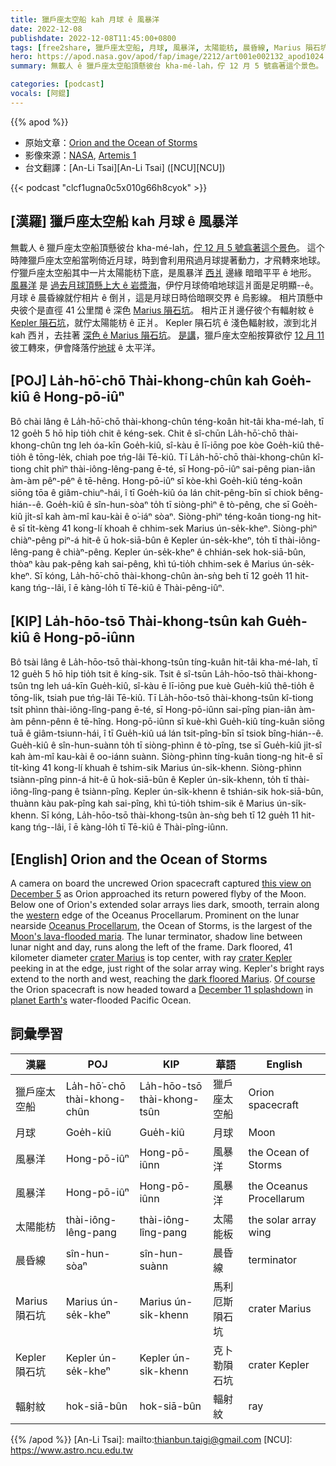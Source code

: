 ```yaml
---
title: 獵戶座太空船 kah 月球 ê 風暴洋
date: 2022-12-08
publishdate: 2022-12-08T11:45:00+0800
tags: [free2share, 獵戶座太空船, 月球, 風暴洋, 太陽能枋, 晨昏線, Marius 隕石坑, Kepler 隕石坑, 輻射紋]
hero: https://apod.nasa.gov/apod/fap/image/2212/art001e002132_apod1024.jpg
summary: 無載人 ê 獵戶座太空船頂懸彼台 kha-mé-lah，佇 12 月 5 號翕著這个景色。

categories: [podcast]
vocals: [阿錕]
---
```


{{% apod %}}

- 原始文章：[Orion and the Ocean of Storms](https://apod.nasa.gov/apod/ap221208.html)
- 影像來源：[NASA](https://www.nasa.gov/), [Artemis 1](https://www.nasa.gov/artemis-1)
- 台文翻譯：[An-Li Tsai][An-Li Tsai] ([NCU][NCU])

{{< podcast "clcf1ugna0c5x010g66h8cyok" >}}

## [漢羅] 獵戶座太空船 kah 月球 ê 風暴洋
無載人 ê 獵戶座太空船頂懸彼台 kha-mé-lah，[佇 12 月 5 號翕著這个景色][this view on December 5]。
這个時陣獵戶座太空船當咧倚近月球，時到會利用飛過月球提著動力，才飛轉來地球。
佇獵戶座太空船其中一片太陽能枋下底，是風暴洋 [西爿][western t] 邊緣 暗暗平平 ê 地形。
[風暴洋][Oceanus Procellarum] 是 [過去月球頂懸上大 ê 岩漿海][Moon's lava-flooded maria]，伊佇月球倚咱地球這爿面是足明顯--ê。
月球 ê 晨昏線就佇相片 ê 倒爿，這是月球日時佮暗暝交界 ê 烏影線。
相片頂懸中央彼个是直徑 41 公里闊 ê 深色 [Marius 隕石坑][crater Marius]。
相片正爿邊仔彼个有輻射紋 ê [Kepler 隕石坑][crater Kepler]，就佇太陽能枋 ê 正爿。
Kepler 隕石坑 ê 淺色輻射紋，湠到北爿 kah 西爿，去拄著 [深色 ê Marius 隕石坑][dark floored Marius]。
[是講][Of course]，獵戶座太空船按算欲佇 [12 月 11][December 11 splashdown] 彼工轉來，伊會降落佇[地球][planet Earth's] ê 太平洋。


## [POJ] La̍h-hō͘-chō Thài-khong-chûn kah Goe̍h-kiû ê Hong-pō-iûⁿ
Bô chài lâng ê La̍h-hō͘-chō thài-khong-chûn téng-koân hit-tâi kha-mé-lah, tī 12 goe̍h 5 hō hi̍p tio̍h chit ê kéng-sek.
Chit ê sî-chūn La̍h-hō͘-chō thài-khong-chûn tng leh óa-kīn Goe̍h-kiû, sî-kàu ē lī-iōng poe kòe Goe̍h-kiû thê-tio̍h ê tōng-le̍k, chiah poe tńg-lâi Tē-kiû.
Tī La̍h-hō͘-chō thài-khong-chûn kî-tiong chi̍t phìⁿ thài-iông-lêng-pang ē-té, sī Hong-pō-iûⁿ sai-pêng pian-iân àm-àm pêⁿ-pêⁿ ê tē-hêng.
Hong-pō-iûⁿ sī kòe-khì Goe̍h-kiû téng-koân siōng tōa ê giâm-chiuⁿ-hái, î tī Goe̍h-kiû óa lán chit-pêng-bīn sī chiok bêng-hián--ê.
Goe̍h-kiû ê sîn-hun-sòaⁿ to̍h tī siòng-phìⁿ ê tò-pêng, che sī Goe̍h-kiû ji̍t-sî kah àm-mî kau-kài ê o͘-iáⁿ sòaⁿ.
Siòng-phìⁿ téng-koân tiong-ng hit-ê sī ti̍t-kèng 41 kong-lí khoah ê chhim-sek Marius ún-se̍k-kheⁿ.
Siòng-phìⁿ chiàⁿ-pêng piⁿ-á hit-ê ū hok-siā-bûn ê Kepler ún-se̍k-kheⁿ, to̍h tī thài-iông-lêng-pang ê chiàⁿ-pêng.
Kepler ún-se̍k-kheⁿ ê chhián-sek hok-siā-bûn, thòaⁿ kàu pak-pêng kah sai-pêng, khì tú-tio̍h chhim-sek ê Marius ún-se̍k-kheⁿ.
Sī kóng, La̍h-hō͘-chō thài-khong-chûn àn-sǹg beh tī 12 goe̍h 11 hit-kang tńg--lâi, î ē kàng-lo̍h tī Tē-kiû ê Thài-pêng-iûⁿ.

## [KIP] La̍h-hōo-tsō Thài-khong-tsûn kah Gue̍h-kiû ê Hong-pō-iûnn
Bô tsài lâng ê La̍h-hōo-tsō thài-khong-tsûn tíng-kuân hit-tâi kha-mé-lah, tī 12 gue̍h 5 hō hi̍p tio̍h tsit ê kíng-sik.
Tsit ê sî-tsūn La̍h-hōo-tsō thài-khong-tsûn tng leh uá-kīn Gue̍h-kiû, sî-kàu ē lī-iōng pue kuè Gue̍h-kiû thê-tio̍h ê tōng-li̍k, tsiah pue tńg-lâi Tē-kiû.
Tī La̍h-hōo-tsō thài-khong-tsûn kî-tiong tsi̍t phìnn thài-iông-lîng-pang ē-té, sī Hong-pō-iûnn sai-pîng pian-iân àm-àm pênn-pênn ê tē-hîng.
Hong-pō-iûnn sī kuè-khì Gue̍h-kiû tíng-kuân siōng tuā ê giâm-tsiunn-hái, î tī Gue̍h-kiû uá lán tsit-pîng-bīn sī tsiok bîng-hián--ê.
Gue̍h-kiû ê sîn-hun-suànn to̍h tī siòng-phìnn ê tò-pîng, tse sī Gue̍h-kiû ji̍t-sî kah àm-mî kau-kài ê oo-iánn suànn.
Siòng-phìnn tíng-kuân tiong-ng hit-ê sī ti̍t-kìng 41 kong-lí khuah ê tshim-sik Marius ún-si̍k-khenn.
Siòng-phìnn tsiànn-pîng pinn-á hit-ê ū hok-siā-bûn ê Kepler ún-si̍k-khenn, to̍h tī thài-iông-lîng-pang ê tsiànn-pîng.
Kepler ún-si̍k-khenn ê tshián-sik hok-siā-bûn, thuànn kàu pak-pîng kah sai-pîng, khì tú-tio̍h tshim-sik ê Marius ún-si̍k-khenn.
Sī kóng, La̍h-hōo-tsō thài-khong-tsûn àn-sǹg beh tī 12 gue̍h 11 hit-kang tńg--lâi, î ē kàng-lo̍h tī Tē-kiû ê Thài-pîng-iûnn.

## [English] Orion and the Ocean of Storms
A camera on board the uncrewed Orion spacecraft captured [this view on December 5][this view on December 5] as Orion approached its return powered flyby of the Moon.
Below one of Orion's extended solar arrays lies dark, smooth, terrain along the [western][western e] edge of the Oceanus Procellarum.
Prominent on the lunar nearside [Oceanus Procellarum][Oceanus Procellarum], the Ocean of Storms, is the largest of the [Moon's lava-flooded maria][Moon's lava-flooded maria].
The lunar terminator, shadow line between lunar night and day, runs along the left of the frame.
Dark floored, 41 kilometer diameter [crater Marius][crater Marius] is top center, with ray [crater Kepler][crater Kepler] peeking in at the edge, just right of the solar array wing.
Kepler's bright rays extend to the north and west, reaching the [dark floored Marius][dark floored Marius].
[Of course][Of course] the Orion spacecraft is now headed toward a [December 11 splashdown][December 11 splashdown] in [planet Earth's][planet Earth's] water-flooded Pacific Ocean.

## 詞彙學習

|漢羅|POJ|KIP|華語|English|
|-|-|-|-|-|
|獵戶座太空船|La̍h-hō͘-chō thài-khong-chûn|La̍h-hōo-tsō thài-khong-tsûn|獵戶座太空船|Orion spacecraft|
|月球|Goe̍h-kiû|Gue̍h-kiû|月球|Moon|
|風暴洋|Hong-pō-iûⁿ|Hong-pō-iûnn|風暴洋|the Ocean of Storms|
|風暴洋|Hong-pō-iûⁿ|Hong-pō-iûnn|風暴洋|the Oceanus Procellarum|
|太陽能枋|thài-iông-lêng-pang|thài-iông-lîng-pang|太陽能板|the solar array wing|
|晨昏線|sîn-hun-sòaⁿ|sîn-hun-suànn|晨昏線|terminator|
|Marius 隕石坑|Marius ún-se̍k-kheⁿ|Marius ún-si̍k-khenn|馬利厄斯隕石坑|crater Marius|
|Kepler 隕石坑|Kepler ún-se̍k-kheⁿ|Kepler ún-si̍k-khenn|克卜勒隕石坑|crater Kepler|
|輻射紋|hok-siā-bûn|hok-siā-bûn|輻射紋|ray|

{{% /apod %}}
[An-Li Tsai]: mailto:thianbun.taigi@gmail.com
[NCU]: https://www.astro.ncu.edu.tw

[copyright]: https://apod.nasa.gov/apod/fap/lib/about_apod.html#srapply
[License]: https://creativecommons.org/licenses/by/2.0/


[this view on December 5]:https://flickr.com/photos/nasa2explore/52547306790/in/album-72177720303788800/
[western e]:https://apod.nasa.gov/apod/ap220128.html
[western t]:https://apod.tw/daily/20220128/
[Oceanus Procellarum]:https://earthsky.org/space/new-ideas-about-origin-of-lunar-ocean-of-storms/
[Moon's lava-flooded maria]:https://en.wikipedia.org/wiki/Lunar_mare
[crater Marius]:https://en.wikipedia.org/wiki/Marius_(crater)
[crater Kepler]:https://en.wikipedia.org/wiki/Kepler_(lunar_crater)
[dark floored Marius]:https://science.nasa.gov/marius-hills-and-hole-moon
[Of course]:https://blogs.nasa.gov/artemis/
[December 11 splashdown]:https://www.nasa.gov/press-release/nasa-sets-coverage-of-orion-s-historic-moon-mission-return-splashdown
[planet Earth's]:https://www.nasa.gov/image-feature/apollo-17-astronauts-capture-iconic-blue-marble-50-years-ago
